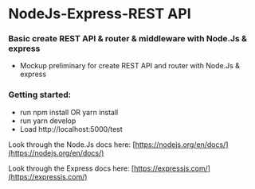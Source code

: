 # NodeJs-Express-REST API
### Basic create REST API & router & middleware with Node.Js & express 
  * Mockup preliminary for create REST API and router with Node.Js & express 
### Getting started:
  * run npm install OR yarn install
  * run yarn develop
  * Load http://localhost:5000/test

Look through the Node.Js docs here: [https://nodejs.org/en/docs/](https://nodejs.org/en/docs/)

Look through the Express docs here: [https://expressjs.com/](https://expressjs.com/)


